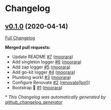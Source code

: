 # Changelog

## [v0.1.0](https://github.com/moorara/log/tree/v0.1.0) (2020-04-14)

[Full Changelog](https://github.com/moorara/log/compare/172b7dc109ef2bb5a329cde78e46fb9cc1e30ee0...v0.1.0)

**Merged pull requests:**

- Update README [\#7](https://github.com/moorara/log/pull/7) ([moorara](https://github.com/moorara))
- Add singleton logger [\#6](https://github.com/moorara/log/pull/6) ([moorara](https://github.com/moorara))
- Add zap logger [\#5](https://github.com/moorara/log/pull/5) ([moorara](https://github.com/moorara))
- Add go-kit logger [\#4](https://github.com/moorara/log/pull/4) ([moorara](https://github.com/moorara))
- Plumbing work! [\#3](https://github.com/moorara/log/pull/3) ([moorara](https://github.com/moorara))
- Configure Renovate [\#2](https://github.com/moorara/log/pull/2) ([renovate[bot]](https://github.com/apps/renovate))
- Bootstrap 🚀 [\#1](https://github.com/moorara/log/pull/1) ([moorara](https://github.com/moorara))



\* *This Changelog was automatically generated by [github_changelog_generator](https://github.com/github-changelog-generator/github-changelog-generator)*

